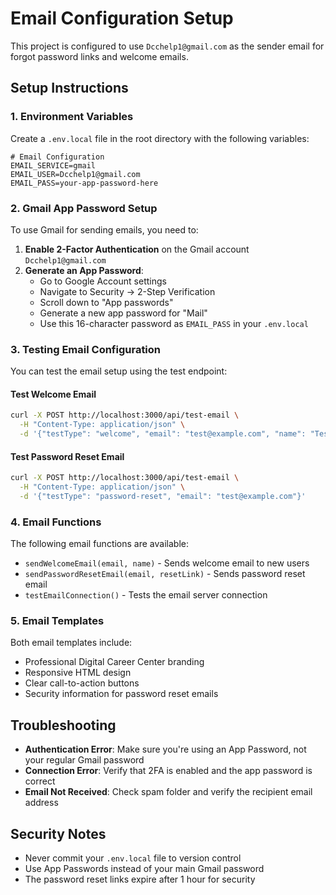 # Email Configuration Setup

This project is configured to use `Dcchelp1@gmail.com` as the sender email for forgot password links and welcome emails.

## Setup Instructions

### 1. Environment Variables

Create a `.env.local` file in the root directory with the following variables:

```env
# Email Configuration
EMAIL_SERVICE=gmail
EMAIL_USER=Dcchelp1@gmail.com
EMAIL_PASS=your-app-password-here
```

### 2. Gmail App Password Setup

To use Gmail for sending emails, you need to:

1. **Enable 2-Factor Authentication** on the Gmail account `Dcchelp1@gmail.com`
2. **Generate an App Password**:
   - Go to Google Account settings
   - Navigate to Security → 2-Step Verification
   - Scroll down to "App passwords"
   - Generate a new app password for "Mail"
   - Use this 16-character password as `EMAIL_PASS` in your `.env.local`

### 3. Testing Email Configuration

You can test the email setup using the test endpoint:

#### Test Welcome Email
```bash
curl -X POST http://localhost:3000/api/test-email \
  -H "Content-Type: application/json" \
  -d '{"testType": "welcome", "email": "test@example.com", "name": "Test User"}'
```

#### Test Password Reset Email
```bash
curl -X POST http://localhost:3000/api/test-email \
  -H "Content-Type: application/json" \
  -d '{"testType": "password-reset", "email": "test@example.com"}'
```

### 4. Email Functions

The following email functions are available:

- `sendWelcomeEmail(email, name)` - Sends welcome email to new users
- `sendPasswordResetEmail(email, resetLink)` - Sends password reset email
- `testEmailConnection()` - Tests the email server connection

### 5. Email Templates

Both email templates include:
- Professional Digital Career Center branding
- Responsive HTML design
- Clear call-to-action buttons
- Security information for password reset emails

## Troubleshooting

- **Authentication Error**: Make sure you're using an App Password, not your regular Gmail password
- **Connection Error**: Verify that 2FA is enabled and the app password is correct
- **Email Not Received**: Check spam folder and verify the recipient email address

## Security Notes

- Never commit your `.env.local` file to version control
- Use App Passwords instead of your main Gmail password
- The password reset links expire after 1 hour for security
